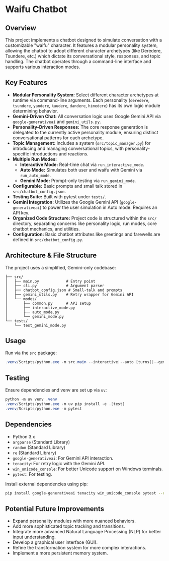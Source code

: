 # Waifu Chatbot

## Overview

This project implements a chatbot designed to simulate conversation with a customizable "waifu" character. It features a modular personality system, allowing the chatbot to adopt different character archetypes (like Deredere, Tsundere, etc.) which dictate its conversational style, responses, and topic handling. The chatbot operates through a command-line interface and supports various interaction modes.

## Key Features

*   **Modular Personality System:** Select different character archetypes at runtime via command-line arguments. Each personality (`deredere`, `tsundere`, `yandere`, `kuudere`, `dandere`, `himedere`) has its own logic module determining behavior.
*   **Gemini-Driven Chat:** All conversation logic uses Google Gemini API via `google-generativeai` and `gemini_utils.py`.
*   **Personality-Driven Responses:** The core response generation is delegated to the currently active personality module, ensuring distinct conversational patterns for each archetype.
*   **Topic Management:** Includes a system (`src/topic_manager.py`) for introducing and managing conversational topics, with personality-specific introductions and reactions.
*   **Multiple Run Modes:**
    *   **Interactive Mode:** Real-time chat via `run_interactive_mode`.
    *   **Auto Mode:** Simulates both user and waifu with Gemini via `run_auto_mode`.
    *   **Gemini Mode:** Prompt-only testing via `run_gemini_mode`.
*   **Configurable:** Basic prompts and small talk stored in `src/chatbot_config.json`.
*   **Testing Suite:** Built with pytest under `tests/`.
*   **Gemini Integration:** Utilizes the Google Gemini API (`google-generativeai`) to power the user simulation in Auto mode. Requires an API key.
*   **Organized Code Structure:** Project code is structured within the `src/` directory, separating concerns like personality logic, run modes, core chatbot mechanics, and utilities.
*   **Configuration:** Basic chatbot attributes like greetings and farewells are defined in `src/chatbot_config.py`.

## Architecture & File Structure

The project uses a simplified, Gemini-only codebase:

```
├── src/
│   ├── main.py            # Entry point
│   ├── cli.py             # Argument parser
│   ├── chatbot_config.json # Small-talk and prompts
│   ├── gemini_utils.py    # Retry wrapper for Gemini API
│   └── modes/
│       ├── common.py      # API setup
│       ├── interactive_mode.py
│       ├── auto_mode.py
│       └── gemini_mode.py
└── tests/
    └── test_gemini_mode.py
```

## Usage

Run via the `src` package:

```powershell
.venv/Scripts/python.exe -m src.main --interactive|--auto [turns]|--gemini [--personality <type>] [--waifu_name <name>] [--debug]
```

## Testing

Ensure dependencies and venv are set up via `uv`:

```powershell
python -m uv venv .venv
.venv/Scripts/python.exe -m uv pip install -e .[test]
.venv/Scripts/python.exe -m pytest
```

## Dependencies

*   Python 3.x
*   `argparse` (Standard Library)
*   `random` (Standard Library)
*   `re` (Standard Library)
*   `google-generativeai`: For Gemini API interaction.
*   `tenacity`: For retry logic with the Gemini API.
*   `win_unicode_console`: For better Unicode support on Windows terminals.
*   `pytest`: For testing.

Install external dependencies using pip:

```bash
pip install google-generativeai tenacity win_unicode_console pytest --user
```

## Potential Future Improvements

*   Expand personality modules with more nuanced behaviors.
*   Add more sophisticated topic tracking and transitions.
*   Integrate more advanced Natural Language Processing (NLP) for better input understanding.
*   Develop a graphical user interface (GUI).
*   Refine the transformation system for more complex interactions.
*   Implement a more persistent memory system.
